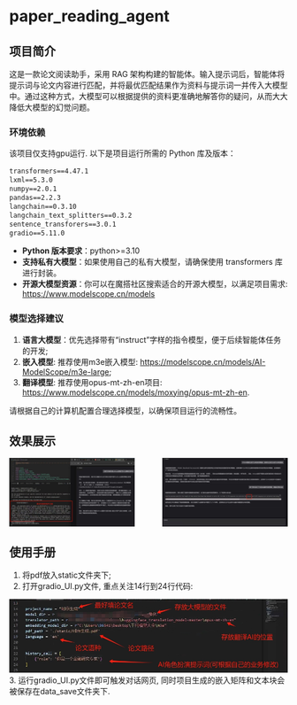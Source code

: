 # paper_reading_agent
## 项目简介
这是一款论文阅读助手，采用 RAG 架构构建的智能体。输入提示词后，智能体将提示词与论文内容进行匹配，并将最优匹配结果作为资料与提示词一并传入大模型中。通过这种方式，大模型可以根据提供的资料更准确地解答你的疑问，从而大大降低大模型的幻觉问题。

### 环境依赖
该项目仅支持gpu运行. 以下是项目运行所需的 Python 库及版本：
```
transformers==4.47.1
lxml==5.3.0
numpy==2.0.1
pandas==2.2.3
langchain==0.3.10
langchain_text_splitters==0.3.2
sentence_transforers==3.0.1
gradio==5.11.0
```
- **Python 版本要求**：python>=3.10
- **支持私有大模型**：如果使用自己的私有大模型，请确保使用 transformers 库进行封装。
- **开源大模型资源**：你可以在魔搭社区搜索适合的开源大模型，以满足项目需求: https://www.modelscope.cn/models

### 模型选择建议
1. **语言大模型**：优先选择带有“instruct”字样的指令模型，便于后续智能体任务的开发;
2. **嵌入模型**: 推荐使用m3e嵌入模型: https://modelscope.cn/models/AI-ModelScope/m3e-large;
3. **翻译模型**: 推荐使用opus-mt-zh-en项目: https://www.modelscope.cn/models/moxying/opus-mt-zh-en.

请根据自己的计算机配置合理选择模型，以确保项目运行的流畅性。

## 效果展示
<div style="display: flex; justify-content: space-between;", align=center>
    <img src="/figure/2.jpg" alt="Image 1" style="width: 45%;"/>
    <img src="/figure/1.jpg" alt="Image 2" style="width: 45%;"/>
</div>

## 使用手册
1. 将pdf放入static文件夹下;
2. 打开gradio_UI.py文件, 重点关注14行到24行代码:
<div align=center>
<img src="/figure/3.png" />
</div>
3. 运行gradio_UI.py文件即可触发对话网页, 同时项目生成的嵌入矩阵和文本块会被保存在data_save文件夹下. 

